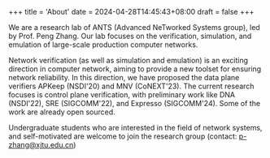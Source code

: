 +++
title = 'About'
date = 2024-04-28T14:45:43+08:00
draft = false
+++

We are a research lab of ANTS (Advanced NeTworked Systems group), led by Prof. Peng Zhang.
Our lab focuses on the verification, simulation, and emulation of large-scale production computer networks.

Network verification (as well as simulation and emulation) is an exciting direction in computer network, aiming to provide a new toolset for ensuring network reliability. 
In this direction, we have proposed the data plane verifiers APKeep (NSDI'20) and MNV (CoNEXT'23). 
The current research focuses is control plane verification, with preliminary work like DNA (NSDI'22), SRE (SIGCOMM'22), and Expresso (SIGCOMM'24). Some of the work are already open sourced.

Undergraduate students who are interested in the field of network systems, and self-motivated are welcome to join the research group (contact: p-zhang@xjtu.edu.cn)
